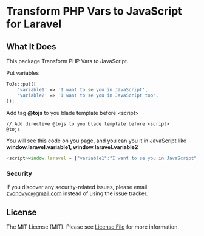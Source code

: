 # Transform PHP Vars to JavaScript for Laravel


## What It Does
This package Transform PHP Vars to JavaScript.


Put variables
```php
ToJs::put([
    'variable1' => 'I want to se you in JavaScript',
    'variable2' => 'I want to se you in JavaScript too',
]);
```

Add tag <b>@tojs</b> to you blade template before \<script\>
```blade
// Add directive @tojs to you blade template before <script>
@tojs
```

You will see this code on you page, and you can you it in JavaScript like <b>window.laravel.variable1, window.laravel.variable2</b>
```javascript
<script>window.laravel = {"variable1":"I want to se you in JavaScript","variable2":"I want to se you in JavaScript too"};</script>
```

### Security

If you discover any security-related issues, please email [zvonovyo@gmail.com](mailto:zvonovyo@gmail.com) instead of using the issue tracker.

## License

The MIT License (MIT). Please see [License File](LICENSE.md) for more information.
